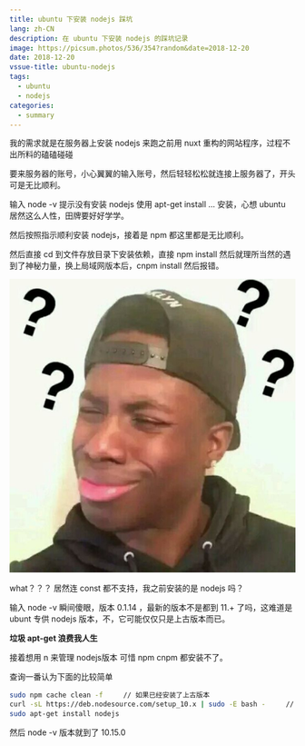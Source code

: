 ```yaml
---
title: ubuntu 下安装 nodejs 踩坑
lang: zh-CN
description: 在 ubuntu 下安装 nodejs 的踩坑记录
image: https://picsum.photos/536/354?random&date=2018-12-20
date: 2018-12-20
vssue-title: ubuntu-nodejs
tags:
  - ubuntu
  - nodejs
categories:
  - summary
--- 
```


我的需求就是在服务器上安装 nodejs 来跑之前用 nuxt 重构的网站程序，过程不出所料的磕磕碰碰

<!-- more -->

要来服务器的账号，小心翼翼的输入账号，然后轻轻松松就连接上服务器了，开头可是无比顺利。

输入 node -v 提示没有安装 nodejs 使用 apt-get install ... 安装，心想 ubuntu 居然这么人性，田牌要好好学学。

然后按照指示顺利安装 nodejs，接着是 npm 都这里都是无比顺利。

然后直接 cd 到文件存放目录下安装依赖，直接 npm install 然后就理所当然的遇到了神秘力量，换上局域网版本后，cnpm install 然后报错。

![An image](/img/doubt.jpeg)

what？？？ 居然连 const 都不支持，我之前安装的是 nodejs 吗？

输入 node -v 瞬间傻眼，版本 0.1.14 ，最新的版本不是都到 11.+ 了吗，这难道是 ubunt 专供 nodejs 版本，不，它可能仅仅只是上古版本而已。

**垃圾 apt-get 浪费我人生**

接着想用 n 来管理 nodejs版本 可惜 npm cnpm 都安装不了。

查询一番认为下面的比较简单

``` sh
sudo npm cache clean -f     // 如果已经安装了上古版本
curl -sL https://deb.nodesource.com/setup_10.x | sudo -E bash -     // 10.x 为版本号
sudo apt-get install nodejs
```

然后 node -v 版本就到了 10.15.0
